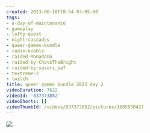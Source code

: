 ```yaml
---
created: 2023-06-18T10:54:03-05:00
tags:
- a-day-of-maintenance
- gameplay
- lofty-quest
- night-cascades
- queer-games-bundle
- radio-bubble
- raided-Manadono
- raided-by-ChotoTheBright
- raided-by-sasori_sa7
- textreme-2
- twitch
title: queer games bundle 2023 day 2
videoDuration: 7622
videoId: '837373852'
videoShorts: []
videoThumbId: /videos/837373852/pictures/1685830427
---
```


![](20230618155403.jpg)
